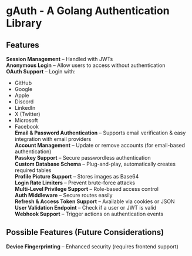 # gAuth - A Golang Authentication Library  

## Features  

**Session Management** – Handled with JWTs  
**Anonymous Login** – Allow users to access without authentication  
**OAuth Support** – Login with:  
   - GitHub  
   - Google  
   - Apple  
   - Discord  
   - LinkedIn  
   - X (Twitter)  
   - Microsoft  
   - Facebook  
**Email & Password Authentication** – Supports email verification & easy integration with email providers  
**Account Management** – Update or remove accounts (for email-based authentication)  
**Passkey Support** – Secure passwordless authentication  
**Custom Database Schema** – Plug-and-play, automatically creates required tables  
**Profile Picture Support** – Stores images as Base64  
**Login Rate Limiters** – Prevent brute-force attacks  
**Multi-Level Privilege Support** – Role-based access control  
**Auth Middleware** – Secure routes easily  
**Refresh & Access Token Support** – Available via cookies or JSON  
**User Validation Endpoint** – Check if a user or JWT is valid  
**Webhook Support** – Trigger actions on authentication events  

## Possible Features (Future Considerations)  

**Device Fingerprinting** – Enhanced security (requires frontend support)  
